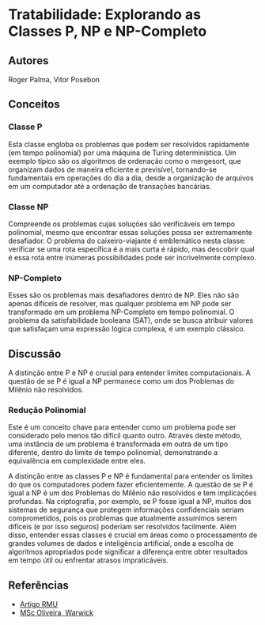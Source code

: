 # Tratabilidade: Explorando as Classes P, NP e NP-Completo

## Autores
Roger Palma, Vitor Posebon

## Conceitos

### Classe P
Esta classe engloba os problemas que podem ser resolvidos rapidamente (em tempo polinomial) por uma máquina de Turing determinística. Um exemplo típico são os algoritmos de ordenação como o mergesort, que organizam dados de maneira eficiente e previsível, tornando-se fundamentais em operações do dia a dia, desde a organização de arquivos em um computador até a ordenação de transações bancárias.

### Classe NP
Compreende os problemas cujas soluções são verificáveis em tempo polinomial, mesmo que encontrar essas soluções possa ser extremamente desafiador. O problema do caixeiro-viajante é emblemático nesta classe: verificar se uma rota específica é a mais curta é rápido, mas descobrir qual é essa rota entre inúmeras possibilidades pode ser incrivelmente complexo.

### NP-Completo
Esses são os problemas mais desafiadores dentro de NP. Eles não são apenas difíceis de resolver, mas qualquer problema em NP pode ser transformado em um problema NP-Completo em tempo polinomial. O problema da satisfabilidade booleana (SAT), onde se busca atribuir valores que satisfaçam uma expressão lógica complexa, é um exemplo clássico.

## Discussão
A distinção entre P e NP é crucial para entender limites computacionais. A questão de se P é igual a NP permanece como um dos Problemas do Milênio não resolvidos.

### Redução Polinomial
Este é um conceito chave para entender como um problema pode ser considerado pelo menos tão difícil quanto outro. Através deste método, uma instância de um problema é transformada em outra de um tipo diferente, dentro do limite de tempo polinomial, demonstrando a equivalência em complexidade entre eles.

A distinção entre as classes P e NP é fundamental para entender os limites do que os computadores podem fazer eficientemente. A questão de se P é igual a NP é um dos Problemas do Milênio não resolvidos e tem implicações profundas. Na criptografia, por exemplo, se P fosse igual a NP, muitos dos sistemas de segurança que protegem informações confidenciais seriam comprometidos, pois os problemas que atualmente assumimos serem difíceis (e por isso seguros) poderiam ser resolvidos facilmente. Além disso, entender essas classes é crucial em áreas como o processamento de grandes volumes de dados e inteligência artificial, onde a escolha de algoritmos apropriados pode significar a diferença entre obter resultados em tempo útil ou enfrentar atrasos impraticáveis.

## Referências
- [Artigo RMU](https://rmu.sbm.org.br/wp-content/uploads/sites/27/2018/03/n05_Artigo03.pdf)
- [MSc Oliveira, Warwick](https://www.dcs.warwick.ac.uk/~igorcarb/documents/papers/MSc-Oliveira.pdf)
